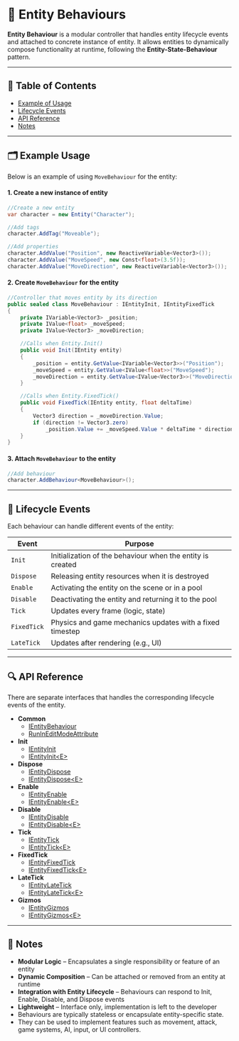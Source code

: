# 🧩 Entity Behaviours

**Entity Behaviour** is a modular controller that handles entity lifecycle events and
attached to concrete instance of entity. It allows entities to dynamically compose functionality at runtime, following
the **Entity-State-Behaviour** pattern.

---

## 📑 Table of Contents

- [Example of Usage](#-example-of-usage)
- [Lifecycle Events](#-lifecycle-events)
- [API Reference](#-api-reference)
- [Notes](#-notes)

---

## 🗂 Example Usage

Below is an example of using `MoveBehaviour` for the entity:

#### 1. Create a new instance of entity

```csharp
//Create a new entity
var character = new Entity("Character");

//Add tags
character.AddTag("Moveable");

//Add properties
character.AddValue("Position", new ReactiveVariable<Vector3>());
character.AddValue("MoveSpeed", new Const<float>(3.5f));
character.AddValue("MoveDirection", new ReactiveVariable<Vector3>());
```

#### 2. Create `MoveBehaviour` for the entity

```csharp
//Controller that moves entity by its direction
public sealed class MoveBehaviour : IEntityInit, IEntityFixedTick
{
    private IVariable<Vector3> _position;
    private IValue<float> _moveSpeed;
    private IValue<Vector3> _moveDirection;

    //Calls when Entity.Init()
    public void Init(IEntity entity)
    {
        _position = entity.GetValue<IVariable<Vector3>>("Position");
        _moveSpeed = entity.GetValue<IValue<float>>("MoveSpeed");
        _moveDirection = entity.GetValue<IValue<Vector3>>("MoveDirection");
    }

    //Calls when Entity.FixedTick()
    public void FixedTick(IEntity entity, float deltaTime)
    {
        Vector3 direction = _moveDirection.Value;
        if (direction != Vector3.zero) 
            _position.Value += _moveSpeed.Value * deltaTime * direction;
    }
}
```

#### 3. Attach `MoveBehaviour` to the entity

```csharp
//Add behaviour
character.AddBehaviour<MoveBehaviour>();
```

---

## 🔄 Lifecycle Events

Each behaviour can handle different events of the entity:

| Event       | Purpose                                                    |
|-------------|------------------------------------------------------------|
| `Init`      | Initialization of the behaviour when the entity is created |
| `Dispose`   | Releasing entity resources when it is destroyed            |
| `Enable`    | Activating the entity on the scene or in a pool            |
| `Disable`   | Deactivating the entity and returning it to the pool       |
| `Tick`      | Updates every frame (logic, state)                         |
| `FixedTick` | Physics and game mechanics updates with a fixed timestep   |
| `LateTick`  | Updates after rendering (e.g., UI)                         |

---

## 🔍 API Reference

There are separate interfaces that handles the corresponding lifecycle events of the entity.

- **Common**
    - [IEntityBehaviour](IEntityBehaviour.md)
    - [RunInEditModeAttribute](../Attributes/RunInEditModeAttribute.md)
- **Init**
    - [IEntityInit](IEntityInit.md)
    - [IEntityInit\<E>](IEntityInit%601.md)
- **Dispose**
    - [IEntityDispose](IEntityDispose.md)
    - [IEntityDispose\<E>](IEntityDispose%601.md)
- **Enable**
    - [IEntityEnable](IEntityEnable.md)
    - [IEntityEnable\<E>](IEntityEnable%601.md)
- **Disable**
    - [IEntityDisable](IEntityDisable.md)
    - [IEntityDisable\<E>](IEntityDisable%601.md)
- **Tick**
    - [IEntityTick](IEntityTick.md)
    - [IEntityTick\<E>](IEntityTick%601.md)
- **FixedTick**
    - [IEntityFixedTick](IEntityFixedTick.md)
    - [IEntityFixedTick\<E>](IEntityFixedTick%601.md)
- **LateTick**
    - [IEntityLateTick](IEntityLateTick.md)
    - [IEntityLateTick\<E>](IEntityLateTick%601.md)
- **Gizmos**
    - [IEntityGizmos](IEntityGizmos.md)
    - [IEntityGizmos\<E>](IEntityGizmos%601.md)

<!--

<details>
  <summary><b>Common</b></summary>
  <ul>
    <li><a href="IEntityBehaviour.md">IEntityBehaviour</a></li>
    <li><a href="../Attributes/RunInEditModeAttribute.md">RunInEditModeAttribute</a></li>
  </ul>
</details>

<details>
  <summary><b>Init</b></summary>
  <ul>
    <li><a href="IEntityInit.md">IEntityInit</a></li>
    <li><a href="IEntityInit%601.md">IEntityInit&lt;E&gt;</a></li>
  </ul>
</details>

<details>
  <summary><b>Dispose</b></summary>
  <ul>
    <li><a href="IEntityDispose.md">IEntityDispose</a></li>
    <li><a href="IEntityDispose%601.md">IEntityDispose&lt;E&gt;</a></li>
  </ul>
</details>

<details>
  <summary><b>Enable</b></summary>
  <ul>
    <li><a href="IEntityEnable.md">IEntityEnable</a></li>
    <li><a href="IEntityEnable%601.md">IEntityEnable&lt;E&gt;</a></li>
  </ul>
</details>

<details>
  <summary><b>Disable</b></summary>
  <ul>
    <li><a href="IEntityDisable.md">IEntityDisable</a></li>
    <li><a href="IEntityDisable%601.md">IEntityDisable&lt;E&gt;</a></li>
  </ul>
</details>

<details>
  <summary><b>Tick</b></summary>
  <ul>
    <li><a href="IEntityTick.md">IEntityTick</a></li>
    <li><a href="IEntityTick%601.md">IEntityTick&lt;E&gt;</a></li>
  </ul>
</details>

<details>
  <summary><b>FixedTick</b></summary>
  <ul>
    <li><a href="IEntityFixedTick.md">IEntityFixedTick</a></li>
    <li><a href="IEntityFixedTick%601.md">IEntityFixedTick&lt;E&gt;</a></li>
  </ul>
</details>

<details>
  <summary><b>LateTick</b></summary>
  <ul>
    <li><a href="IEntityLateTick.md">IEntityLateTick</a></li>
    <li><a href="IEntityLateTick%601.md">IEntityLateTick&lt;E&gt;</a></li>
  </ul>
</details>

<details>
  <summary><b>Gizmos</b></summary>
  <ul>
    <li><a href="IEntityGizmos.md">IEntityGizmos</a></li>
    <li><a href="IEntityGizmos%601.md">IEntityGizmos&lt;E&gt;</a></li>
  </ul>
</details>

-->

---

## 📝 Notes

- **Modular Logic** – Encapsulates a single responsibility or feature of an entity
- **Dynamic Composition** – Can be attached or removed from an entity at runtime
- **Integration with Entity Lifecycle** – Behaviours can respond to Init, Enable, Disable, and Dispose events
- **Lightweight** – Interface only, implementation is left to the developer
- Behaviours are typically stateless or encapsulate entity-specific state.
- They can be used to implement features such as movement, attack, game systems, AI, input, or UI controllers.
